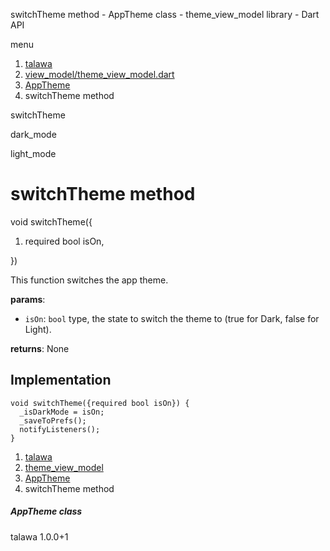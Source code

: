 




switchTheme method - AppTheme class - theme\_view\_model library - Dart API







menu

1. [talawa](../../index.html)
2. [view\_model/theme\_view\_model.dart](../../view_model_theme_view_model/view_model_theme_view_model-library.html)
3. [AppTheme](../../view_model_theme_view_model/AppTheme-class.html)
4. switchTheme method

switchTheme


dark\_mode

light\_mode




# switchTheme method


void
switchTheme({

1. required bool isOn,

})

This function switches the app theme.

**params**:

* `isOn`: `bool` type, the state to switch the theme to (true for Dark, false for Light).

**returns**:
None


## Implementation

```
void switchTheme({required bool isOn}) {
  _isDarkMode = isOn;
  _saveToPrefs();
  notifyListeners();
}
```

 


1. [talawa](../../index.html)
2. [theme\_view\_model](../../view_model_theme_view_model/view_model_theme_view_model-library.html)
3. [AppTheme](../../view_model_theme_view_model/AppTheme-class.html)
4. switchTheme method

##### AppTheme class





talawa
1.0.0+1






